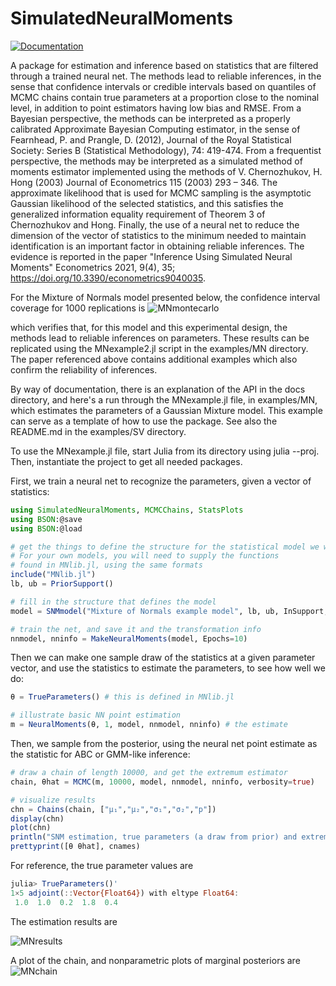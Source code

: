 # SimulatedNeuralMoments

[![Documentation](https://img.shields.io/badge/docs-latest-blue.svg)](https://github.com/mcreel/SimulatedNeuralMoments.jl/blob/main/docs/API.md)

A package for estimation and inference based on statistics that are filtered through a trained neural net. The methods lead to reliable inferences, in the sense that confidence intervals or credible intervals based on quantiles of MCMC chains contain true parameters at a proportion close to the nominal level, in addition to point estimators having low bias and RMSE. From a Bayesian perspective, the methods can be interpreted as a properly calibrated Approximate Bayesian Computing estimator, in the sense of Fearnhead, P. and Prangle, D. (2012), Journal of the Royal Statistical Society: Series B (Statistical Methodology), 74: 419-474. From a frequentist perspective, the methods may be interpreted as a simulated method of moments estimator implemented using the methods of V. Chernozhukov, H. Hong (2003) Journal of Econometrics 115 (2003) 293 – 346. The approximate likelihood that is used for MCMC sampling is the asymptotic Gaussian likelihood of the selected statistics, and this satisfies the generalized information equality requirement of Theorem 3 of Chernozhukov and Hong. Finally, the use of a neural net to reduce the dimension of the vector of statistics to the minimum needed to maintain identification is an important factor in obtaining reliable inferences. The evidence is reported in the paper "Inference Using Simulated Neural Moments" Econometrics 2021, 9(4), 35; https://doi.org/10.3390/econometrics9040035.

For the Mixture of Normals model presented below, the confidence interval coverage for
1000 replications is 
![MNmontecarlo](https://github.com/mcreel/SimulatedNeuralMoments.jl/blob/main/examples/MN/montecarlo.png)

which verifies that, for this model and this experimental design, the methods lead to reliable inferences on parameters. These results can be replicated using the MNexample2.jl script in the examples/MN directory. The paper referenced above contains additional examples which also confirm the reliability of inferences.

By way of documentation, there is an explanation of the API in the docs directory, and here's a run through the MNexample.jl file, in examples/MN, which estimates the parameters of a Gaussian Mixture model. This example can serve as a template of how to use the package. See also the README.md in the examples/SV directory.

To use the MNexample.jl file, start Julia from its directory using julia --proj. Then,
instantiate the project to get all needed packages.

First, we train a neural net to recognize the parameters, given a vector of statistics:

```julia
using SimulatedNeuralMoments, MCMCChains, StatsPlots
using BSON:@save
using BSON:@load

# get the things to define the structure for the statistical model we wish to estimate
# For your own models, you will need to supply the functions
# found in MNlib.jl, using the same formats
include("MNlib.jl")
lb, ub = PriorSupport()

# fill in the structure that defines the model
model = SNMmodel("Mixture of Normals example model", lb, ub, InSupport, Prior, PriorDraw, auxstat)

# train the net, and save it and the transformation info
nnmodel, nninfo = MakeNeuralMoments(model, Epochs=10)
```

Then we can make one sample draw of the statistics at a given parameter vector, and use the statistics to estimate the parameters, to see how well we do:
```julia
θ = TrueParameters() # this is defined in MNlib.jl

# illustrate basic NN point estimation
m = NeuralMoments(θ, 1, model, nnmodel, nninfo) # the estimate
```

Then, we sample from the posterior, using the neural net point estimate as the statistic for ABC or GMM-like inference:
```julia
# draw a chain of length 10000, and get the extremum estimator
chain, θhat = MCMC(m, 10000, model, nnmodel, nninfo, verbosity=true)

# visualize results
chn = Chains(chain, ["μ₁","μ₂","σ₁","σ₂","p"])
display(chn)
plot(chn)
println("SNM estimation, true parameters (a draw from prior) and extremum estimates")
prettyprint([θ θhat], cnames)
```
For reference, the true parameter values are
```julia
julia> TrueParameters()'
1×5 adjoint(::Vector{Float64}) with eltype Float64:
 1.0  1.0  0.2  1.8  0.4
 ```

The estimation results are

![MNresults](https://github.com/mcreel/SimulatedNeuralMoments.jl/blob/main/examples/MN/results.png)

A plot of the chain, and nonparametric plots of marginal posteriors are
![MNchain](https://github.com/mcreel/SimulatedNeuralMoments.jl/blob/main/examples/MN/chain.png)



